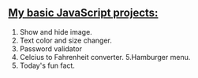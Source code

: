 ## [My basic JavaScript projects:](https://szymonogniewski.github.io/JS_practice_tasks/)

1. Show and hide image.
2. Text color and size changer.
3. Password validator
4. Celcius to Fahrenheit converter.
5.Hamburger menu.
6. Today's fun fact.
